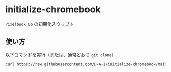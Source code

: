 # initialize-chromebook

`Pixelbook Go` の初期化スクリプト

## 使い方

以下コマンドを実行（または、通常どおり `git clone`）

```bash
curl https://raw.githubusercontent.com/D-A-I/initialize-chromebook/main/provisioning.sh >init.sh && bash ./init.sh
```

